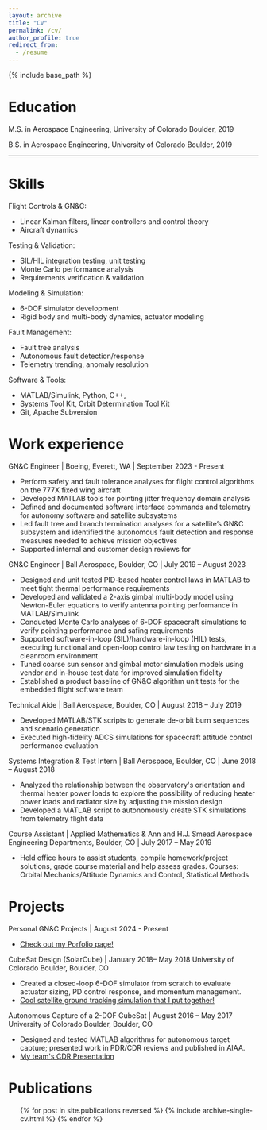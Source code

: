 ```yaml
---
layout: archive
title: "CV"
permalink: /cv/
author_profile: true
redirect_from:
  - /resume
---
```


{% include base_path %}

Education
======
M.S. in Aerospace Engineering, University of Colorado Boulder, 2019

B.S. in Aerospace Engineering, University of Colorado Boulder, 2019

---

Skills
======
Flight Controls & GN&C: 
* Linear Kalman filters, linear controllers and control theory
* Aircraft dynamics

Testing & Validation: 
* SIL/HIL integration testing, unit testing
* Monte Carlo performance analysis
* Requirements verification & validation

Modeling & Simulation: 
* 6-DOF simulator development 
* Rigid body and multi-body dynamics, actuator modeling

Fault Management:
* Fault tree analysis
* Autonomous fault detection/response
* Telemetry trending, anomaly resolution

Software & Tools: 
* MATLAB/Simulink, Python, C++, 
* Systems Tool Kit, Orbit Determination Tool Kit
* Git, Apache Subversion

Work experience
======
GN&C Engineer | Boeing, Everett, WA | September 2023 - Present 
* Perform safety and fault tolerance analyses for flight control algorithms on the 777X fixed wing aircraft
* Developed MATLAB tools for pointing jitter frequency domain analysis
* Defined and documented software interface commands and telemetry for autonomy software and satellite subsystems
* Led fault tree and branch termination analyses for a satellite’s GN&C subsystem and identified the autonomous fault detection and response measures needed to achieve mission objectives
* Supported internal and customer design reviews for

GN&C Engineer | Ball Aerospace, Boulder, CO | July 2019 – August 2023
* Designed and unit tested PID-based heater control laws in MATLAB to meet tight thermal performance requirements
* Developed and validated a 2-axis gimbal multi-body model using Newton-Euler equations to verify antenna pointing performance in MATLAB/Simulink
* Conducted Monte Carlo analyses of 6-DOF spacecraft simulations to verify pointing performance and safing requirements
* Supported software-in-loop (SIL)/hardware-in-loop (HIL) tests, executing functional and open-loop control law testing on hardware in a cleanroom environment
* Tuned coarse sun sensor and gimbal motor simulation models using vendor and in-house test data for improved simulation fidelity
* Established a product baseline of GN&C algorithm unit tests for the embedded flight software team

Technical Aide | Ball Aerospace, Boulder, CO | August 2018 – July 2019
* Developed MATLAB/STK scripts to generate de-orbit burn sequences and scenario generation
* Executed high-fidelity ADCS simulations for spacecraft attitude control performance evaluation

Systems Integration & Test Intern | Ball Aerospace, Boulder, CO | June 2018 – August 2018
* Analyzed the relationship between the observatory's orientation and thermal heater power loads to explore the possibility of reducing heater power loads and radiator size by adjusting the mission design
* Developed a MATLAB script to autonomously create STK simulations from telemetry flight data

Course Assistant | Applied Mathematics & Ann and H.J. Smead Aerospace Engineering Departments, Boulder, CO | July 2017 – May 2019
* Held office hours to assist students, compile homework/project solutions, grade course material and help assess grades. Courses: Orbital Mechanics/Attitude Dynamics and Control, Statistical Methods


Projects
======
Personal GN&C Projects | August 2024 - Present
* [Check out my Porfolio page!](https://tonydtiger.github.io//portfolio/)

CubeSat Design (SolarCube) | January 2018– May 2018
University of Colorado Boulder, Boulder, CO 
* Created a closed-loop 6-DOF simulator from scratch to evaluate actuator sizing, PD control response, and momentum management.
* [Cool satellite ground tracking simulation that I put together!](https://drive.google.com/file/d/1UGWogkpv6JH0efh2DyCAycW9bmp2JZB5/view)

Autonomous Capture of a 2-DOF CubeSat | August 2016 – May 2017
University of Colorado Boulder, Boulder, CO
* Designed and tested MATLAB algorithms for autonomous target capture; presented work in PDR/CDR reviews and published in AIAA.
* [My team's CDR Presentation](https://www.google.com/search?q=CASCADE+cubesat+capture+AIAA&oq=CASCADE+cubesat+capture+AIAA&gs_lcrp=EgRlZGdlKgYIABBFGDkyBggAEEUYOTIKCAEQABiABBiiBDIHCAIQABjvBTIKCAMQABiABBiiBDIKCAQQABiABBiiBDIKCAUQABiABBiiBNIBCDU1ODRqMGo0qAIAsAIB&sourceid=chrome&ie=UTF-8)

Publications
======
  <ul>{% for post in site.publications reversed %}
    {% include archive-single-cv.html %}
  {% endfor %}</ul>
  
<!-- Talks
======
  <ul>{% for post in site.talks reversed %}
    {% include archive-single-talk-cv.html  %}
  {% endfor %}</ul>
  
Teaching
======
  <ul>{% for post in site.teaching reversed %}
    {% include archive-single-cv.html %}
  {% endfor %}</ul>
  
Service and leadership
======
* Currently signed in to 43 different slack teams -->
